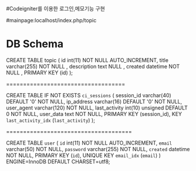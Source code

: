 #Codeigniter를 이용한 로그인,메모기능 구현

#mainpage:localhost/index.php/topic


# DB Schema

CREATE TABLE topic (
    id  int(11) NOT NULL AUTO_INCREMENT,
    title  varchar(255) NOT NULL ,
    description  text NULL ,
    created  datetime NOT NULL ,
    PRIMARY KEY (id)
);

===================================


CREATE TABLE IF NOT EXISTS  `ci_sessions` (
    session_id varchar(40) DEFAULT '0' NOT NULL,
    ip_address varchar(16) DEFAULT '0' NOT NULL,
    user_agent varchar(120) NOT NULL,
    last_activity int(10) unsigned DEFAULT 0 NOT NULL,
    user_data text NOT NULL,
    PRIMARY KEY (session_id),
    KEY `last_activity_idx` (`last_activity`)
);


=====================================


CREATE TABLE `user` (
  `id` int(11) NOT NULL AUTO_INCREMENT,
  `email` varchar(50) NOT NULL,
  `password` varchar(255) NOT NULL,
  `created` datetime NOT NULL,
  PRIMARY KEY (`id`),
  UNIQUE KEY `email_idx` (`email`)
) ENGINE=InnoDB DEFAULT CHARSET=utf8;
